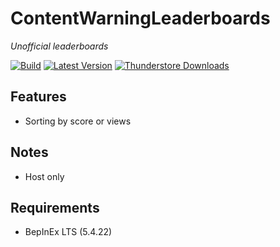 # ContentWarningLeaderboards

*Unofficial leaderboards*

[![Build](https://img.shields.io/github/actions/workflow/status/100Daisy/ContentWarningLeaderboards/build.yml?style=for-the-badge&logo=github&branch=master)](https://github.com/100Daisy/ContentWarningLeaderboards/actions/workflows/build.yml)
[![Latest Version](https://img.shields.io/thunderstore/v/100Daisy/ContentWarningLeaderboards?style=for-the-badge&logo=thunderstore&logoColor=white)](https://thunderstore.io/c/content-warning/p/100Daisy/ContentWarningLeaderboards)
[![Thunderstore Downloads](https://img.shields.io/thunderstore/dt/100Daisy/ContentWarningLeaderboards?style=for-the-badge&logo=thunderstore&logoColor=white)](https://thunderstore.io/c/content-warning/p/100Daisy/ContentWarningLeaderboards)

## Features
- Sorting by score or views

## Notes
- Host only

## Requirements
- BepInEx LTS (5.4.22)
